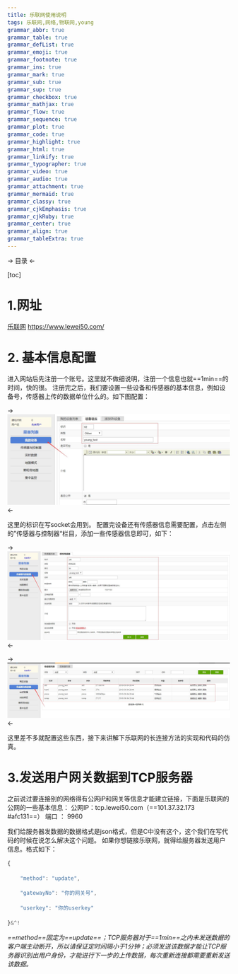 ```yaml
---
title: 乐联网使用说明
tags: 乐联网,网络,物联网,young
grammar_abbr: true
grammar_table: true
grammar_defList: true
grammar_emoji: true
grammar_footnote: true
grammar_ins: true
grammar_mark: true
grammar_sub: true
grammar_sup: true
grammar_checkbox: true
grammar_mathjax: true
grammar_flow: true
grammar_sequence: true
grammar_plot: true
grammar_code: true
grammar_highlight: true
grammar_html: true
grammar_linkify: true
grammar_typographer: true
grammar_video: true
grammar_audio: true
grammar_attachment: true
grammar_mermaid: true
grammar_classy: true
grammar_cjkEmphasis: true
grammar_cjkRuby: true
grammar_center: true
grammar_align: true
grammar_tableExtra: true
---
```


-> 目录 <-

[toc]

# 1.网址

[乐联网](https://www.lewei50.com/)
https://www.lewei50.com/
# 2. 基本信息配置
 进入网站后先注册一个账号。这里就不做细说明，注册一个信息也就==1min==的时间，快的很。 注册完之后，我们要设置一些设备和传感器的基本信息，例如设备号，传感器上传的数据单位什么的。如下图配置：
 
->![设备配置](./images/confg_2.jpg)<-

这里的标识在写socket会用到。
配置完设备还有传感器信息需要配置，点击左侧的”传感器与控制器“栏目，添加一些传感器信息即可，如下：

->![传感器配置](./images/sensor_config.jpg)<-

->![传感器列表](./images/sensor_list.jpg)<-

这里差不多就配置这些东西，接下来讲解下乐联网的长连接方法的实现和代码的仿真。
# 3.发送用户网关数据到TCP服务器
之前说过要连接别的网络得有公网iP和网关等信息才能建立链接，下面是乐联网的公网的一些基本信息：
公网IP：tcp.lewei50.com（==101.37.32.173 #afc131==）
端口   ： 9960

我们给服务器发数据的数据格式是json格式，但是C中没有这个，这个我们在写代码的时候在说怎么解决这个问题。
如果你想链接乐联网，就得给服务器发送用户信息。格式如下：

``` javascript	
{

    "method": "update",

    "gatewayNo": "你的网关号",

    "userkey": "你的userkey"

}&^!
```
_*==method==固定为==update==；TCP服务器对于==1min==之内未发送数据的客户端主动断开，所以请保证定时间隔小于1分钟；必须发送该数据才能让TCP服务器识别出用户身份，才能进行下一步的上传数据，每次重新连接都需要重新发送该数据。*_


		
		
		
		
		
		
		
		
		
		
		
		
		
		
		




